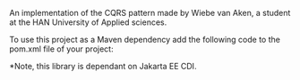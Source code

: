 An implementation of the CQRS pattern made by Wiebe van Aken, a student at the HAN University of Applied sciences.

To use this project as a Maven dependency add the following code to the pom.xml file of your project:


*Note, this library is dependant on Jakarta EE CDI.